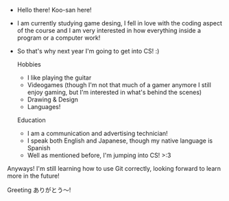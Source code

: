 - Hello there! Koo-san here!
- I am currently studying game desing, I fell in love with the coding aspect of the course and I am very interested in how everything inside a program or a computer work!
- So that's why next year I'm going to get into CS! :)

   Hobbies
    - I like playing the guitar
    - Videogames (though I'm not that much of a gamer anymore I still enjoy gaming, but I'm interested in what's behind the scenes)
    - Drawing & Design
    - Languages!
   
   Education
    - I am a communication and advertising technician!
    - I speak both English and Japanese, though my native language is Spanish
    - Well as mentioned before, I'm jumping into CS! >:3

Anyways! I'm still learning how to use Git correctly, looking forward to learn more in the future!

Greeting ありがとう～!
